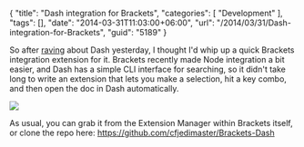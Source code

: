 {
	"title": "Dash integration for Brackets",
	"categories": [
		"Development"
	],
	"tags": [],
	"date": "2014-03-31T11:03:00+06:00",
	"url": "/2014/03/31/Dash-integration-for-Brackets",
	"guid": "5189"
}

<p>
So after <a href="http://www.raymondcamden.com/index.cfm/2014/3/30/Check-out-Dash">raving</a> about Dash yesterday, I thought I'd whip up a quick Brackets integration extension for it. Brackets recently made Node integration a bit easier, and Dash has a simple CLI interface for searching, so it didn't take long to write an extension that lets you make a selection, hit a key combo, and then open the doc in Dash automatically.
</p>
<!--more-->
<p>
<img src="http://static.raymondcamden.com/images/shot.png" />
</p>

<p>
As usual, you can grab it from the Extension Manager within Brackets itself, or clone the repo here: <a href="https://github.com/cfjedimaster/Brackets-Dash">https://github.com/cfjedimaster/Brackets-Dash</a>
</p>